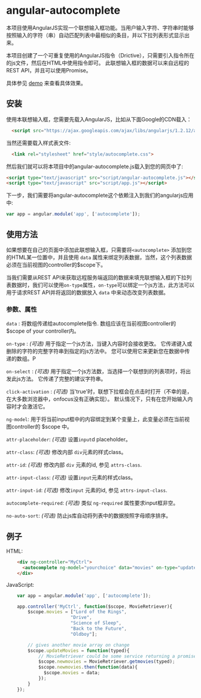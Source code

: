 angular-autocomplete 
======================


本项目使用AngularJS实现一个联想输入框功能。当用户输入字符、字符串时能够按照输入的字符（串）自动匹配列表中最相似的条目，并以下拉列表形式显示出来。

本项目创建了一个可重复使用的AngularJS指令（Drictive），只需要引入指令所在的js文件，然后在HTML中使用指令即可。
此联想输入框的数据可以来自远程的REST API，并且可以使用Promise。

具体参见 [demo](http://pangguoming.com/angular-autocomplete/) 来查看具体效果。

## 安装

使用本联想输入框，您需要先载入AngularJS，比如从下面Google的CDN载入：

```html
  <script src="https://ajax.googleapis.com/ajax/libs/angularjs/1.2.12/angular.min.js"></script>
```

当然还需要载入样式表文件:

```html
  <link rel="stylesheet" href="style/autocomplete.css">
```

然后我们就可以将本项目中的angular-autocomplete.js载入到您的网页中了:

```html
<script type="text/javascript" src="script/angular-autocomplete.js"></script>
<script type="text/javascript" src="script/app.js"></script>
```

下一步，我们需要将angular-autocomplete这个依赖注入到我们的angularjs应用中:

```javascript
var app = angular.module('app', ['autocomplete']);
```

## 使用方法

如果想要在自己的页面中添加此联想输入框，只需要将`<autocomplete>` 添加到您的HTML某一位置中，并且使用 `data` 属性来绑定列表数据，当然，这个列表数据必须在当前视图的controller的$scope下。

当我们需要从REST API来获取远程服务端返回的数据来填充联想输入框的下拉列表数据时，我们可以使用`on-type`属性，`on-type`可以绑定一个js方法，此方法可以用于请求REST API并将返回的数据放入 `data` 中来动态改变列表数据。

### 参数、属性

`data` : 将数组传递给autocomplete指令. 数组应该在当前视图controller的 $scope of your controller内。

`on-type` : *(可选)* 用于指定一个js方法，当键入内容时会接收更改。 它传递键入或删除的字符的完整字符串到指定的js方法中。 您可以使用它来更新您在数据中传递的数组。P

`on-select` : *(可选)* 用于指定一个js方法数，当选择一个联想到的列表项时，将出发此js方法。 它传递了完整的建议字符串。

`click-activation` : *(可选)* 当'true'时，联想下拉框会在点击时打开（不幸的是，在大多数浏览器中，onfocus没有正确实现）。 默认情况下，只有在您开始输入内容时才会激活它。

`ng-model`: 用于将当前input框中的内容绑定到某个变量上，此变量必须在当前视图controller的 $scope 中。

`attr-placeholder`: *(可选)* 设置`input`d placeholder。

`attr-class`: *(可选)* 修改内部 `div`元素的样式class。

`attr-id`: *(可选)* 修改内部 `div` 元素的id, 参见 `attrs-class`.

`attr-input-class`: *(可选)* 设置`input`元素的样式class。

`attr-input-id`: *(可选)* 修改`input` 元素的id, 参见 `attrs-input-class`.

`autocomplete-required`: *(可选)* 类似 `ng-required` 属性要求input框非空。

`no-auto-sort`: *(可选)* 防止js库自动将列表中的数据按照字母顺序排序。

## 例子

HTML:
```html
    <div ng-controller="MyCtrl">
      <autocomplete ng-model="yourchoice" data="movies" on-type="updateMovies"></autocomplete>
    </div>
```

JavaScript:
```javascript
	var app = angular.module('app', ['autocomplete']);

	app.controller('MyCtrl', function($scope, MovieRetriever){
		$scope.movies = ["Lord of the Rings",
		 				"Drive",
		 				"Science of Sleep",
		 				"Back to the Future",
		 				"Oldboy"];

		// gives another movie array on change
		$scope.updateMovies = function(typed){
			// MovieRetriever could be some service returning a promise
		    $scope.newmovies = MovieRetriever.getmovies(typed);
		    $scope.newmovies.then(function(data){
		      $scope.movies = data;
		    });
		}
	});

```




